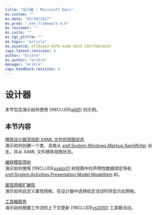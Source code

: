 ```yaml
---
title: "设计器 | Microsoft Docs"
ms.custom: ""
ms.date: "03/30/2017"
ms.prod: ".net-framework-4.6"
ms.reviewer: ""
ms.suite: ""
ms.tgt_pltfrm: ""
ms.topic: "article"
ms.assetid: bf28aae3-ddfb-4a86-b55d-1957f08c4e10
caps.latest.revision: 4
author: "Erikre"
ms.author: "erikre"
manager: "erikre"
caps.handback.revision: 4
---
```

# 设计器
本节包含演示如何使用 [!INCLUDE[wfd1](../../../../includes/wfd1-md.md)] 的示例。  
  
## 本节内容  
 [移除设计器添加到 XAML 文件的视图状态](../../../../docs/framework/windows-workflow-foundation/samples/removing-the-view-state-the-designer-adds-to-an-xaml-file.md)  
 演示如何创建一个类，该类从 <xref:System.Windows.Markup.XamlWriter> 派生，并从 XAML 文件移除视图状态。  
  
 [编程模型项树](../../../../docs/framework/windows-workflow-foundation/samples/programming-model-item-tree.md)  
 演示如何使用 [!INCLUDE[avalon1](../../../../includes/avalon1-md.md)] 树视图中的声明性数据绑定导航 <xref:System.Activities.Presentation.Model.ModelItem> 树。  
  
 [属性网格扩展性](../../../../docs/framework/windows-workflow-foundation/samples/property-grid-extensibliity.md)  
 演示如何自定义属性网格，在设计器中选择给定活动时将显示此网格。  
  
 [工具箱服务](../../../../docs/framework/windows-workflow-foundation/samples/toolbox-service.md)  
 演示如何根据工作流的上下文更新 [!INCLUDE[vs2010](../../../../includes/vs2010-md.md)] 工具箱活动。